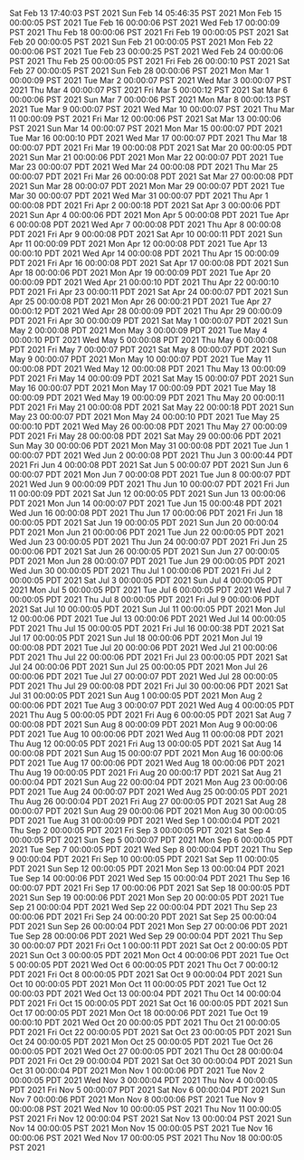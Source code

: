 Sat Feb 13 17:40:03 PST 2021
Sun Feb 14 05:46:35 PST 2021
Mon Feb 15 00:00:05 PST 2021
Tue Feb 16 00:00:06 PST 2021
Wed Feb 17 00:00:09 PST 2021
Thu Feb 18 00:00:06 PST 2021
Fri Feb 19 00:00:05 PST 2021
Sat Feb 20 00:00:05 PST 2021
Sun Feb 21 00:00:05 PST 2021
Mon Feb 22 00:00:06 PST 2021
Tue Feb 23 00:00:25 PST 2021
Wed Feb 24 00:00:06 PST 2021
Thu Feb 25 00:00:05 PST 2021
Fri Feb 26 00:00:10 PST 2021
Sat Feb 27 00:00:05 PST 2021
Sun Feb 28 00:00:06 PST 2021
Mon Mar  1 00:00:09 PST 2021
Tue Mar  2 00:00:07 PST 2021
Wed Mar  3 00:00:07 PST 2021
Thu Mar  4 00:00:07 PST 2021
Fri Mar  5 00:00:12 PST 2021
Sat Mar  6 00:00:06 PST 2021
Sun Mar  7 00:00:06 PST 2021
Mon Mar  8 00:00:13 PST 2021
Tue Mar  9 00:00:07 PST 2021
Wed Mar 10 00:00:07 PST 2021
Thu Mar 11 00:00:09 PST 2021
Fri Mar 12 00:00:06 PST 2021
Sat Mar 13 00:00:06 PST 2021
Sun Mar 14 00:00:07 PST 2021
Mon Mar 15 00:00:07 PDT 2021
Tue Mar 16 00:00:10 PDT 2021
Wed Mar 17 00:00:07 PDT 2021
Thu Mar 18 00:00:07 PDT 2021
Fri Mar 19 00:00:08 PDT 2021
Sat Mar 20 00:00:05 PDT 2021
Sun Mar 21 00:00:06 PDT 2021
Mon Mar 22 00:00:07 PDT 2021
Tue Mar 23 00:00:07 PDT 2021
Wed Mar 24 00:00:08 PDT 2021
Thu Mar 25 00:00:07 PDT 2021
Fri Mar 26 00:00:08 PDT 2021
Sat Mar 27 00:00:08 PDT 2021
Sun Mar 28 00:00:07 PDT 2021
Mon Mar 29 00:00:07 PDT 2021
Tue Mar 30 00:00:07 PDT 2021
Wed Mar 31 00:00:07 PDT 2021
Thu Apr  1 00:00:08 PDT 2021
Fri Apr  2 00:00:18 PDT 2021
Sat Apr  3 00:00:06 PDT 2021
Sun Apr  4 00:00:06 PDT 2021
Mon Apr  5 00:00:08 PDT 2021
Tue Apr  6 00:00:08 PDT 2021
Wed Apr  7 00:00:08 PDT 2021
Thu Apr  8 00:00:08 PDT 2021
Fri Apr  9 00:00:08 PDT 2021
Sat Apr 10 00:00:11 PDT 2021
Sun Apr 11 00:00:09 PDT 2021
Mon Apr 12 00:00:08 PDT 2021
Tue Apr 13 00:00:10 PDT 2021
Wed Apr 14 00:00:08 PDT 2021
Thu Apr 15 00:00:09 PDT 2021
Fri Apr 16 00:00:08 PDT 2021
Sat Apr 17 00:00:08 PDT 2021
Sun Apr 18 00:00:06 PDT 2021
Mon Apr 19 00:00:09 PDT 2021
Tue Apr 20 00:00:09 PDT 2021
Wed Apr 21 00:00:10 PDT 2021
Thu Apr 22 00:00:10 PDT 2021
Fri Apr 23 00:00:11 PDT 2021
Sat Apr 24 00:00:07 PDT 2021
Sun Apr 25 00:00:08 PDT 2021
Mon Apr 26 00:00:21 PDT 2021
Tue Apr 27 00:00:12 PDT 2021
Wed Apr 28 00:00:09 PDT 2021
Thu Apr 29 00:00:09 PDT 2021
Fri Apr 30 00:00:09 PDT 2021
Sat May  1 00:00:07 PDT 2021
Sun May  2 00:00:08 PDT 2021
Mon May  3 00:00:09 PDT 2021
Tue May  4 00:00:10 PDT 2021
Wed May  5 00:00:08 PDT 2021
Thu May  6 00:00:08 PDT 2021
Fri May  7 00:00:07 PDT 2021
Sat May  8 00:00:07 PDT 2021
Sun May  9 00:00:07 PDT 2021
Mon May 10 00:00:07 PDT 2021
Tue May 11 00:00:08 PDT 2021
Wed May 12 00:00:08 PDT 2021
Thu May 13 00:00:09 PDT 2021
Fri May 14 00:00:09 PDT 2021
Sat May 15 00:00:07 PDT 2021
Sun May 16 00:00:07 PDT 2021
Mon May 17 00:00:09 PDT 2021
Tue May 18 00:00:09 PDT 2021
Wed May 19 00:00:09 PDT 2021
Thu May 20 00:00:11 PDT 2021
Fri May 21 00:00:08 PDT 2021
Sat May 22 00:00:18 PDT 2021
Sun May 23 00:00:07 PDT 2021
Mon May 24 00:00:10 PDT 2021
Tue May 25 00:00:10 PDT 2021
Wed May 26 00:00:08 PDT 2021
Thu May 27 00:00:09 PDT 2021
Fri May 28 00:00:08 PDT 2021
Sat May 29 00:00:06 PDT 2021
Sun May 30 00:00:06 PDT 2021
Mon May 31 00:00:08 PDT 2021
Tue Jun  1 00:00:07 PDT 2021
Wed Jun  2 00:00:08 PDT 2021
Thu Jun  3 00:00:44 PDT 2021
Fri Jun  4 00:00:08 PDT 2021
Sat Jun  5 00:00:07 PDT 2021
Sun Jun  6 00:00:07 PDT 2021
Mon Jun  7 00:00:08 PDT 2021
Tue Jun  8 00:00:07 PDT 2021
Wed Jun  9 00:00:09 PDT 2021
Thu Jun 10 00:00:07 PDT 2021
Fri Jun 11 00:00:09 PDT 2021
Sat Jun 12 00:00:05 PDT 2021
Sun Jun 13 00:00:06 PDT 2021
Mon Jun 14 00:00:07 PDT 2021
Tue Jun 15 00:00:48 PDT 2021
Wed Jun 16 00:00:08 PDT 2021
Thu Jun 17 00:00:06 PDT 2021
Fri Jun 18 00:00:05 PDT 2021
Sat Jun 19 00:00:05 PDT 2021
Sun Jun 20 00:00:04 PDT 2021
Mon Jun 21 00:00:06 PDT 2021
Tue Jun 22 00:00:05 PDT 2021
Wed Jun 23 00:00:05 PDT 2021
Thu Jun 24 00:00:07 PDT 2021
Fri Jun 25 00:00:06 PDT 2021
Sat Jun 26 00:00:05 PDT 2021
Sun Jun 27 00:00:05 PDT 2021
Mon Jun 28 00:00:07 PDT 2021
Tue Jun 29 00:00:05 PDT 2021
Wed Jun 30 00:00:05 PDT 2021
Thu Jul  1 00:00:06 PDT 2021
Fri Jul  2 00:00:05 PDT 2021
Sat Jul  3 00:00:05 PDT 2021
Sun Jul  4 00:00:05 PDT 2021
Mon Jul  5 00:00:05 PDT 2021
Tue Jul  6 00:00:05 PDT 2021
Wed Jul  7 00:00:05 PDT 2021
Thu Jul  8 00:00:05 PDT 2021
Fri Jul  9 00:00:06 PDT 2021
Sat Jul 10 00:00:05 PDT 2021
Sun Jul 11 00:00:05 PDT 2021
Mon Jul 12 00:00:06 PDT 2021
Tue Jul 13 00:00:06 PDT 2021
Wed Jul 14 00:00:05 PDT 2021
Thu Jul 15 00:00:05 PDT 2021
Fri Jul 16 00:00:38 PDT 2021
Sat Jul 17 00:00:05 PDT 2021
Sun Jul 18 00:00:06 PDT 2021
Mon Jul 19 00:00:08 PDT 2021
Tue Jul 20 00:00:06 PDT 2021
Wed Jul 21 00:00:06 PDT 2021
Thu Jul 22 00:00:06 PDT 2021
Fri Jul 23 00:00:05 PDT 2021
Sat Jul 24 00:00:06 PDT 2021
Sun Jul 25 00:00:05 PDT 2021
Mon Jul 26 00:00:06 PDT 2021
Tue Jul 27 00:00:07 PDT 2021
Wed Jul 28 00:00:05 PDT 2021
Thu Jul 29 00:00:08 PDT 2021
Fri Jul 30 00:00:06 PDT 2021
Sat Jul 31 00:00:05 PDT 2021
Sun Aug  1 00:00:05 PDT 2021
Mon Aug  2 00:00:06 PDT 2021
Tue Aug  3 00:00:07 PDT 2021
Wed Aug  4 00:00:05 PDT 2021
Thu Aug  5 00:00:05 PDT 2021
Fri Aug  6 00:00:05 PDT 2021
Sat Aug  7 00:00:08 PDT 2021
Sun Aug  8 00:00:09 PDT 2021
Mon Aug  9 00:00:06 PDT 2021
Tue Aug 10 00:00:06 PDT 2021
Wed Aug 11 00:00:08 PDT 2021
Thu Aug 12 00:00:05 PDT 2021
Fri Aug 13 00:00:05 PDT 2021
Sat Aug 14 00:00:08 PDT 2021
Sun Aug 15 00:00:07 PDT 2021
Mon Aug 16 00:00:06 PDT 2021
Tue Aug 17 00:00:06 PDT 2021
Wed Aug 18 00:00:06 PDT 2021
Thu Aug 19 00:00:05 PDT 2021
Fri Aug 20 00:00:17 PDT 2021
Sat Aug 21 00:00:04 PDT 2021
Sun Aug 22 00:00:04 PDT 2021
Mon Aug 23 00:00:06 PDT 2021
Tue Aug 24 00:00:07 PDT 2021
Wed Aug 25 00:00:05 PDT 2021
Thu Aug 26 00:00:04 PDT 2021
Fri Aug 27 00:00:05 PDT 2021
Sat Aug 28 00:00:07 PDT 2021
Sun Aug 29 00:00:06 PDT 2021
Mon Aug 30 00:00:05 PDT 2021
Tue Aug 31 00:00:09 PDT 2021
Wed Sep  1 00:00:04 PDT 2021
Thu Sep  2 00:00:05 PDT 2021
Fri Sep  3 00:00:05 PDT 2021
Sat Sep  4 00:00:05 PDT 2021
Sun Sep  5 00:00:07 PDT 2021
Mon Sep  6 00:00:05 PDT 2021
Tue Sep  7 00:00:05 PDT 2021
Wed Sep  8 00:00:04 PDT 2021
Thu Sep  9 00:00:04 PDT 2021
Fri Sep 10 00:00:05 PDT 2021
Sat Sep 11 00:00:05 PDT 2021
Sun Sep 12 00:00:05 PDT 2021
Mon Sep 13 00:00:04 PDT 2021
Tue Sep 14 00:00:06 PDT 2021
Wed Sep 15 00:00:04 PDT 2021
Thu Sep 16 00:00:07 PDT 2021
Fri Sep 17 00:00:06 PDT 2021
Sat Sep 18 00:00:05 PDT 2021
Sun Sep 19 00:00:06 PDT 2021
Mon Sep 20 00:00:05 PDT 2021
Tue Sep 21 00:00:04 PDT 2021
Wed Sep 22 00:00:04 PDT 2021
Thu Sep 23 00:00:06 PDT 2021
Fri Sep 24 00:00:20 PDT 2021
Sat Sep 25 00:00:04 PDT 2021
Sun Sep 26 00:00:04 PDT 2021
Mon Sep 27 00:00:06 PDT 2021
Tue Sep 28 00:00:06 PDT 2021
Wed Sep 29 00:00:04 PDT 2021
Thu Sep 30 00:00:07 PDT 2021
Fri Oct  1 00:00:11 PDT 2021
Sat Oct  2 00:00:05 PDT 2021
Sun Oct  3 00:00:05 PDT 2021
Mon Oct  4 00:00:06 PDT 2021
Tue Oct  5 00:00:05 PDT 2021
Wed Oct  6 00:00:05 PDT 2021
Thu Oct  7 00:00:12 PDT 2021
Fri Oct  8 00:00:05 PDT 2021
Sat Oct  9 00:00:04 PDT 2021
Sun Oct 10 00:00:05 PDT 2021
Mon Oct 11 00:00:05 PDT 2021
Tue Oct 12 00:00:03 PDT 2021
Wed Oct 13 00:00:04 PDT 2021
Thu Oct 14 00:00:04 PDT 2021
Fri Oct 15 00:00:05 PDT 2021
Sat Oct 16 00:00:05 PDT 2021
Sun Oct 17 00:00:05 PDT 2021
Mon Oct 18 00:00:06 PDT 2021
Tue Oct 19 00:00:10 PDT 2021
Wed Oct 20 00:00:05 PDT 2021
Thu Oct 21 00:00:05 PDT 2021
Fri Oct 22 00:00:05 PDT 2021
Sat Oct 23 00:00:05 PDT 2021
Sun Oct 24 00:00:05 PDT 2021
Mon Oct 25 00:00:05 PDT 2021
Tue Oct 26 00:00:05 PDT 2021
Wed Oct 27 00:00:05 PDT 2021
Thu Oct 28 00:00:04 PDT 2021
Fri Oct 29 00:00:04 PDT 2021
Sat Oct 30 00:00:04 PDT 2021
Sun Oct 31 00:00:04 PDT 2021
Mon Nov  1 00:00:06 PDT 2021
Tue Nov  2 00:00:05 PDT 2021
Wed Nov  3 00:00:04 PDT 2021
Thu Nov  4 00:00:05 PDT 2021
Fri Nov  5 00:00:07 PDT 2021
Sat Nov  6 00:00:04 PDT 2021
Sun Nov  7 00:00:06 PDT 2021
Mon Nov  8 00:00:06 PST 2021
Tue Nov  9 00:00:08 PST 2021
Wed Nov 10 00:00:05 PST 2021
Thu Nov 11 00:00:05 PST 2021
Fri Nov 12 00:00:04 PST 2021
Sat Nov 13 00:00:04 PST 2021
Sun Nov 14 00:00:05 PST 2021
Mon Nov 15 00:00:05 PST 2021
Tue Nov 16 00:00:06 PST 2021
Wed Nov 17 00:00:05 PST 2021
Thu Nov 18 00:00:05 PST 2021
